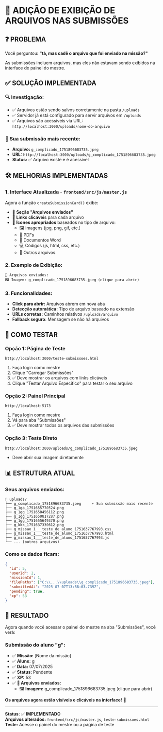 # 📁 ADIÇÃO DE EXIBIÇÃO DE ARQUIVOS NAS SUBMISSÕES

## ❓ PROBLEMA

Você perguntou: **"tá, mas cadê o arquivo que foi enviado na missão?"**

As submissões incluem arquivos, mas eles não estavam sendo exibidos na interface do painel do mestre.

## ✅ SOLUÇÃO IMPLEMENTADA

### 🔍 **Investigação:**
- ✅ Arquivos estão sendo salvos corretamente na pasta `/uploads`
- ✅ Servidor já está configurado para servir arquivos em `/uploads`
- ✅ Arquivos são acessíveis via URL: `http://localhost:3000/uploads/nome-do-arquivo`

### 📂 **Sua submissão mais recente:**
- **Arquivo:** `g_complicado_1751896683735.jpeg`
- **URL:** `http://localhost:3000/uploads/g_complicado_1751896683735.jpeg`
- **Status:** ✅ Arquivo existe e é acessível

## 🛠️ MELHORIAS IMPLEMENTADAS

### 1. **Interface Atualizada** - `frontend/src/js/master.js`

Agora a função `createSubmissionCard()` exibe:
- 📁 **Seção "Arquivos enviados"**
- 🔗 **Links clicáveis** para cada arquivo
- 🎨 **Ícones apropriados** baseados no tipo de arquivo:
  - 🖼️ Imagens (jpg, png, gif, etc.)
  - 📄 PDFs
  - 📝 Documentos Word
  - 💻 Códigos (js, html, css, etc.)
  - 📁 Outros arquivos

### 2. **Exemplo de Exibição:**
```
📁 Arquivos enviados:
🖼️ Imagem: g_complicado_1751896683735.jpeg (clique para abrir)
```

### 3. **Funcionalidades:**
- **Click para abrir:** Arquivos abrem em nova aba
- **Detecção automática:** Tipo de arquivo baseado na extensão
- **URLs corretas:** Caminhos relativos `/uploads/arquivo`
- **Fallback seguro:** Mensagem se não há arquivos

## 🧪 COMO TESTAR

### **Opção 1: Página de Teste**
```
http://localhost:3000/teste-submissoes.html
```
1. Faça login como mestre
2. Clique "Carregar Submissões"
3. ✅ Deve mostrar os arquivos com links clicáveis
4. Clique "Testar Arquivo Específico" para testar o seu arquivo

### **Opção 2: Painel Principal**
```
http://localhost:5173
```
1. Faça login como mestre
2. Vá para aba "Submissões"
3. ✅ Deve mostrar todos os arquivos das submissões

### **Opção 3: Teste Direto**
```
http://localhost:3000/uploads/g_complicado_1751896683735.jpeg
```
- Deve abrir sua imagem diretamente

## 📊 ESTRUTURA ATUAL

### **Seus arquivos enviados:**
```
📁 uploads/
├── g_complicado_1751896683735.jpeg     ← Sua submissão mais recente
├── g_1ga_1751655770524.png
├── g_1gg_1751650456112.png
├── g_1gg_1751650817287.png
├── g_1gg_1751655649370.png
├── g_kkk_1751637330612.png
├── g_missao_1___teste_de_aluno_1751637767993.css
├── g_missao_1___teste_de_aluno_1751637767993.html
├── g_missao_1___teste_de_aluno_1751637767993.js
└── ... (outros arquivos)
```

### **Como os dados ficam:**
```json
{
  "id": 5,
  "userId": 2,
  "missionId": 1,
  "filePaths": ["C:\\...\\uploads\\g_complicado_1751896683735.jpeg"],
  "submittedAt": "2025-07-07T13:58:03.739Z",
  "pending": true,
  "xp": 53
}
```

## 🎯 RESULTADO

Agora quando você acessar o painel do mestre na aba "Submissões", você verá:

### **Submissão do aluno "g":**
- ✅ **Missão:** [Nome da missão]
- ✅ **Aluno:** g
- ✅ **Data:** 07/07/2025
- ✅ **Status:** Pendente
- ✅ **XP:** 53
- ✅ **📁 Arquivos enviados:**
  - 🖼️ **Imagem:** g_complicado_1751896683735.jpeg (clique para abrir)

**Os arquivos agora estão visíveis e clicáveis na interface!** 🎉

---
**Status:** ✅ **IMPLEMENTADO**  
**Arquivos alterados:** `frontend/src/js/master.js`, `teste-submissoes.html`  
**Teste:** Acesse o painel do mestre ou a página de teste
